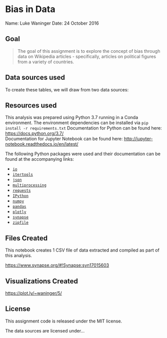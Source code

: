 # Bias in Data
Name: Luke Waninger
Date: 24 October 2016

## Goal
> The goal of this assignment is to explore the concept of bias through data on Wikipedia articles - specifically, articles on political figures from a variety of countries. 

## Data sources used
To create these tables, we will draw from two data sources:

## Resources used
This analysis was prepared using Python 3.7 running in a Conda environment. The environment dependencies can be installed via `pip install -r requirements.txt`
Documentation for Python can be found here: https://docs.python.org/3.7/  
Documentation for Jupyter Notebook can be found here: http://jupyter-notebook.readthedocs.io/en/latest/  

The following Python packages were used and their documentation can be found at the accompanying links:
* [`io`](https://docs.python.org/3/library/io.html)
* [`itertools`](https://docs.python.org/2/library/itertools.html)
* [`json`](https://docs.python.org/3/library/json.html)
* [`multiprocessing`](https://docs.python.org/2/library/multiprocessing.html)
* [`requests`](http://docs.python-requests.org/en/master/)
* [`IPython`](https://ipython.org/documentation.html)
* [`numpy`](https://docs.scipy.org/doc/)
* [`pandas`](https://pandas.pydata.org/)
* [`plotly`](https://plot.ly/python/)
* [`synapse`](https://python-docs.synapse.org//)
* [`zipfile`](https://docs.python.org/2/library/zipfile.html)

## Files Created
This notebook creates 1 CSV file of data extracted and compiled as part of this analysis.

https://www.synapse.org/#!Synapse:syn17015603

## Visualizations Created
https://plot.ly/~waninger/5/

## License
This assignment code is released under the MIT license.

The data sources are licensed under...